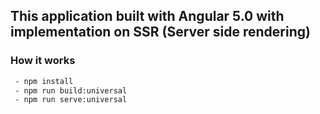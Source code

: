 ## This application built with Angular 5.0 with implementation on SSR (Server side rendering)

### How it works

```bash
 - npm install
 - npm run build:universal
 - npm run serve:universal
```
